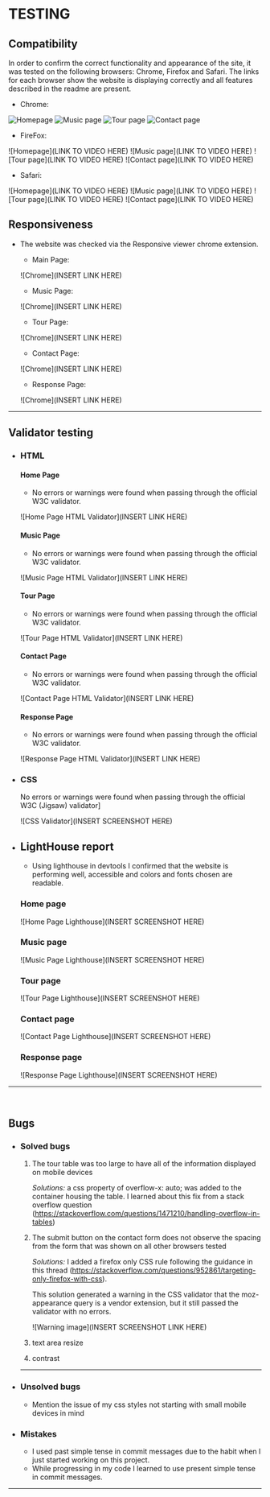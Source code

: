 # TESTING


## Compatibility

In order to confirm the correct functionality and appearance of the site, it was tested on the following browsers: Chrome, Firefox and Safari. The links for each browser show the website is displaying correctly and all features described in the readme are present.

  - Chrome:

  ![Homepage](https://github.com/rferguson386/jigsawtiger-rework/blob/c3d6fe85625f280974a26ad66edb46e9bcc557f9/documentation/images/chrome_test_homepage.png)
  ![Music page](https://github.com/rferguson386/jigsawtiger-rework/blob/c3d6fe85625f280974a26ad66edb46e9bcc557f9/documentation/images/chrome_test_musicpage.png)
  ![Tour page](https://github.com/rferguson386/jigsawtiger-rework/blob/c3d6fe85625f280974a26ad66edb46e9bcc557f9/documentation/images/chrome_test_tourpage.png)
  ![Contact page](https://github.com/rferguson386/jigsawtiger-rework/blob/c3d6fe85625f280974a26ad66edb46e9bcc557f9/documentation/images/chrome_test_contactpage.png)

  - FireFox:

  ![Homepage](LINK TO VIDEO HERE)
  ![Music page](LINK TO VIDEO HERE)
  ![Tour page](LINK TO VIDEO HERE)
  ![Contact page](LINK TO VIDEO HERE)


  - Safari:

  ![Homepage](LINK TO VIDEO HERE)
  ![Music page](LINK TO VIDEO HERE)
  ![Tour page](LINK TO VIDEO HERE)
  ![Contact page](LINK TO VIDEO HERE)


## Responsiveness


+ The website was checked via the Responsive viewer chrome extension.

    - Main Page:

    ![Chrome](INSERT LINK HERE)

    - Music Page:

    ![Chrome](INSERT LINK HERE)

    - Tour Page:

    ![Chrome](INSERT LINK HERE)

    - Contact Page:

    ![Chrome](INSERT LINK HERE)

    - Response Page:

    ![Chrome](INSERT LINK HERE)
  

---
## Validator testing
+ ### HTML
  #### Home Page
    - No errors or warnings were found when passing through the official W3C validator.

    ![Home Page HTML Validator](INSERT LINK HERE)
    
  #### Music Page
    - No errors or warnings were found when passing through the official W3C validator.

    ![Music Page HTML Validator](INSERT LINK HERE)

  #### Tour Page
    - No errors or warnings were found when passing through the official W3C validator.

    ![Tour Page HTML Validator](INSERT LINK HERE)

  #### Contact Page
    - No errors or warnings were found when passing through the official W3C validator.

    ![Contact Page HTML Validator](INSERT LINK HERE)

    #### Response Page
    - No errors or warnings were found when passing through the official W3C validator.

    ![Response Page HTML Validator](INSERT LINK HERE)
    
+ ### CSS
  No errors or warnings were found when passing through the official W3C (Jigsaw) validator]

  ![CSS Validator](INSERT SCREENSHOT HERE)


+ ## LightHouse report

    - Using lighthouse in devtools I confirmed that the website is performing well, accessible and colors and fonts chosen are readable.
    
  ### Home page

  ![Home Page Lighthouse](INSERT SCREENSHOT HERE)

  ### Music page

  ![Music Page Lighthouse](INSERT SCREENSHOT HERE)

  ### Tour page

  ![Tour Page Lighthouse](INSERT SCREENSHOT HERE)

  ### Contact page

  ![Contact Page Lighthouse](INSERT SCREENSHOT HERE)

  ### Response page

  ![Response Page Lighthouse](INSERT SCREENSHOT HERE)

---
​
## Bugs
+ ### Solved bugs
    1. The tour table was too large to have all of the information displayed on mobile devices
    
        *Solutions:* a css property of overflow-x: auto; was added to the container housing the table. I learned about this fix from a stack overflow question (https://stackoverflow.com/questions/1471210/handling-overflow-in-tables)

    2. The submit button on the contact form does not observe the spacing from the form that was shown on all other browsers tested
    
        *Solutions:* I added a firefox only CSS rule following the guidance in this thread (https://stackoverflow.com/questions/952861/targeting-only-firefox-with-css).

        This solution generated a warning in the CSS validator that the moz-appearance query is a vendor extension, but it still passed the validator with no errors.

        ![Warning image](INSERT SCREENSHOT LINK HERE)

    3. text area resize

    4. contrast
   
    ---
+ ### Unsolved bugs
    - Mention the issue of my css styles not starting with small mobile devices in mind
+ ### Mistakes
    - I used past simple tense in commit messages due to the habit when I just started working on this project.
    - While progressing in my code I learned to use present simple tense in commit messages.

---